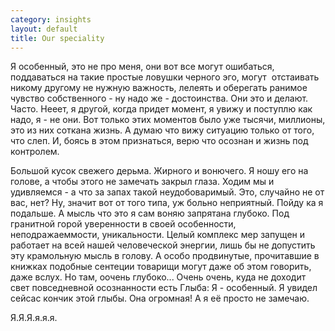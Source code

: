 ```yaml
--- 
category: insights
layout: default
title: Our speciality
---
```

Я особенный, это не про меня, они вот все могут ошибаться, поддаваться на такие простые ловушки черного эго, могут  отстаивать никому другому не нужную важность, лелеять и оберегать ранимое чувство собственного - ну надо же - достоинства. Они это и делают. Часто. Нееет, я другой, когда придет момент, я увижу и поступлю как надо, я - не они. Вот только этих моментов было уже тысячи, миллионы, это из них соткана жизнь. А думаю что вижу ситуацию только от того, что слеп. И, боясь в этом признаться, верю что осознан и жизнь под контролем.

Большой кусок свежего дерьма. Жирного и вонючего. Я ношу его на голове, а чтобы этого не замечать закрыл глаза. Ходим мы и удивляемся - а что за запах такой неудобоваримый. Это, случайно не от вас, нет? Ну, значит вот от того типа, уж больно неприятный. Пойду ка я подальше. А мысль что это я сам воняю запрятана глубоко. Под гранитной горой уверенности в своей особенности, неподражаеммости, уникальности. Целый комплекс мер запущен и работает на всей нашей человеческой энергии, лишь бы не допустить эту крамольную мысль в голову. А особо продвинутые, прочитавшие в книжках подобные сентеции товарищи могут даже об этом говорить, даже вслух. Но там, оочень глубоко... Очень очень, куда не доходит свет повседневной осознанности есть Глыба: Я - особенный. Я увидел сейсас кончик этой глыбы. Она огромная! А я её просто не замечаю.

Я.Я.Я.я.я.я.
